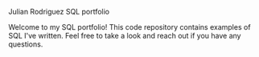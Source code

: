 Julian Rodriguez SQL portfolio

 Welcome to my SQL portfolio! This code repository contains examples of SQL I've written. Feel free to take a look and reach out if you have any questions.
